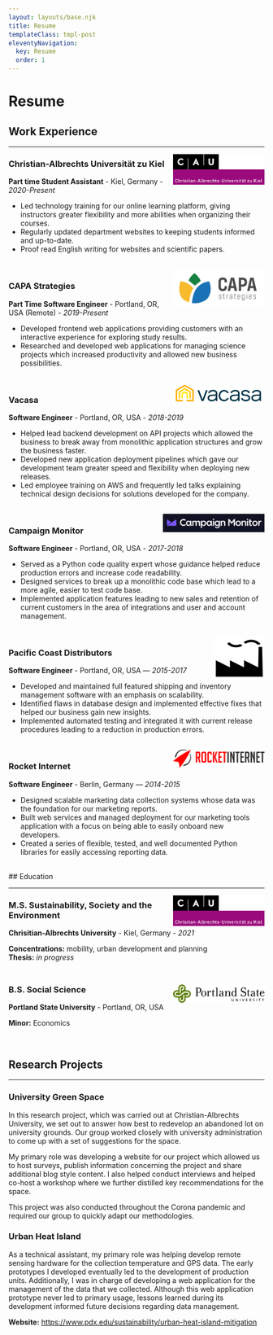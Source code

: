 ```yaml
---
layout: layouts/base.njk
title: Resume
templateClass: tmpl-post
eleventyNavigation:
  key: Resume
  order: 1
---
```

# Resume

## Work Experience
<hr />

<div style="float: right">
  <a href="https://uni-kiel.de">
    <img src="img/cau-logo.png" width="180" height="auto"/>
  </a>
</div>

### Christian-Albrechts Universität zu Kiel
**Part time Student Assistant** - Kiel, Germany - *2020-Present*

- Led technology training for our online learning platform, giving instructors greater flexibility and more abilities when organizing their courses.
- Regularly updated department websites to keeping students informed and up-to-date.
- Proof read English writing for websites and scientific papers.

<br />

<div style="float: right">
  <a href="https://capastrategies.com/">
    <img src="img/capa-logo-small.png" width="180" height="auto" />
  </a>
</div>

### CAPA Strategies
**Part Time Software Engineer** - Portland, OR, USA (Remote) - *2019-Present*

- Developed frontend web applications providing customers with an interactive experience for exploring study results.
- Researched and developed web applications for managing science projects which increased productivity and allowed new business possibilities.

<br />

<div style="float: right">
  <a href="https://www.vacasa.com/">
    <img src="img/vacasa-logo.png" width="180" height="auto" />
  </a>
</div>

### Vacasa
**Software Engineer** - Portland, OR, USA - *2018-2019*

- Helped lead backend development on API projects which allowed the business to break away from monolithic application structures and grow the business faster.
- Developed new application deployment pipelines which gave our development team greater speed and flexibility when deploying new releases.
- Led employee training on AWS and frequently led talks explaining technical design decisions for solutions developed for the company.

<br />

<div style="float: right">
  <a href="https://www.campaignmonitor.com/">
    <img src="img/campaign-monitor.png" width="200" height="auto" />
  </a>
</div>

### Campaign Monitor
**Software Engineer** - Portland, OR, USA - *2017-2018*

- Served as a Python code quality expert whose guidance helped reduce production errors and increase code readability.
- Designed services to break up a monolithic code base which lead to a more agile, easier to test code base.
- Implemented application features leading to new sales and retention of current customers in the area of integrations and user and account management.

<br />

<div style="float: right">
  <img src="img/Factory.svg" width="100" height="auto" />
</div>

### Pacific Coast Distributors
**Software Engineer** - Portland, OR, USA —  *2015-2017*

- Developed and maintained full featured shipping and inventory management software with an emphasis on scalability.
- Identified flaws in database design and implemented effective fixes that helped our business gain new insights.
- Implemented automated testing and integrated it with current release procedures leading to a reduction in production errors.

<br />

<div style="float: right">
  <a href="https://www.rocket-internet.com/">
    <img src="img/rocket-internet-logo.png" width="180" height="auto" />
  </a>
</div>

### Rocket Internet
**Software Engineer** - Berlin, Germany — *2014-2015*

- Designed scalable marketing data collection systems whose data was the foundation for our marketing reports.
- Built web services and managed deployment for our marketing tools application with a focus on being able to easily onboard new developers.
- Created a series of flexible, tested, and well documented Python libraries for easily accessing reporting data.

<br />
## Education
<hr />

<div style="float: right">
  <a href="https://uni-kiel.de">
    <img src="img/cau-logo.png" width="180" height="auto"/>
  </a>
</div>

### M.S. Sustainability, Society and the Environment

**Chrisitian-Albrechts University** - Kiel, Germany - *2021*

<div>
<b>Concentrations:</b> mobility, urban development and planning
</div>
<div style="margin-bottom: 45px">
  <b>Thesis:</b> <i>in progress</i>
</div>

<div style="float: right">
  <a href="https://pdx.edu">
    <img src="img/portland-state-logo.svg" width="180" height="auto"/>
  </a>
</div>

### B.S. Social Science

**Portland State University** - Portland, OR, USA

**Minor:** Economics

<br />

## Research Projects

<hr />

### University Green Space

In this research project, which was carried out at Christian-Albrechts University, we set out to answer how best to redevelop an abandoned lot on university grounds. Our group worked closely with university administration to come up with a set of suggestions for the space.

My primary role was developing a website for our project which allowed us to host surveys, publish information concerning the project and share additional blog style content. I also helped conduct interviews and helped co-host a workshop where we further distilled key recommendations for the space.

This project was also conducted throughout the Corona pandemic and required our group to quickly adapt our methodologies.

### Urban Heat Island

As a technical assistant, my primary role was helping develop remote sensing hardware for the collection temperature and GPS data. The early prototypes I developed eventually led to the development of production units. Additionally, I was in charge of developing a web application for the management of the data that we collected. Although this web application prototype never led to primary usage, lessons learned during its development informed future decisions regarding data management.

**Website:**  https://www.pdx.edu/sustainability/urban-heat-island-mitigation
